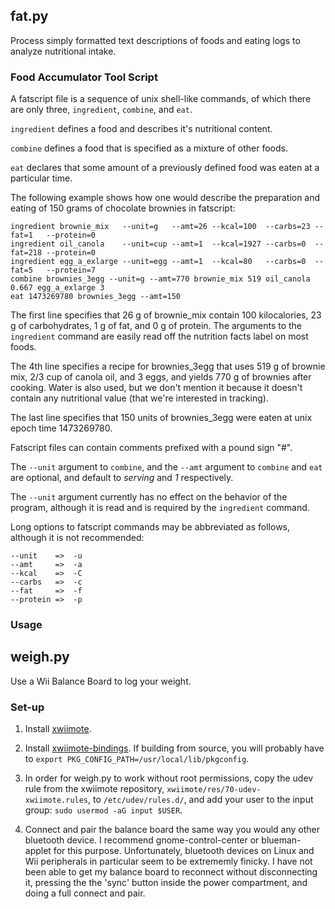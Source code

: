 ## fat.py

Process simply formatted text descriptions of foods and eating logs to analyze
nutritional intake. 

### Food Accumulator Tool Script

A fatscript file is a sequence of unix shell-like commands, of which there are
only three, `ingredient`, `combine`, and `eat`.

`ingredient` defines a food and describes it's nutritional content.

`combine` defines a food that is specified as a mixture of other foods.

`eat` declares that some amount of a previously defined food was eaten at a
particular time.

The following example shows how one would describe the preparation and eating of
150 grams of chocolate brownies in fatscript:

    ingredient brownie_mix   --unit=g   --amt=26 --kcal=100  --carbs=23 --fat=1   --protein=0
    ingredient oil_canola    --unit=cup --amt=1  --kcal=1927 --carbs=0  --fat=218 --protein=0
    ingredient egg_a_exlarge --unit=egg --amt=1  --kcal=80   --carbs=0  --fat=5   --protein=7
    combine brownies_3egg --unit=g --amt=770 brownie_mix 519 oil_canola 0.667 egg_a_exlarge 3
    eat 1473269780 brownies_3egg --amt=150

The first line specifies that 26 g of brownie\_mix contain 100 kilocalories, 23
g of carbohydrates, 1 g of fat, and 0 g of protein. The arguments to the
`ingredient` command are easily read off the nutrition facts label on most
foods.

The 4th line specifies a recipe for brownies\_3egg that uses 519 g of brownie mix, 2/3
cup of canola oil, and 3 eggs, and yields 770 g of brownies after cooking. Water
is also used, but we don't mention it because it doesn't contain any nutritional
value (that we're interested in tracking).

The last line specifies that 150 units of brownies\_3egg were eaten at unix epoch
time 1473269780.

Fatscript files can contain comments prefixed with a pound sign "#".

The `--unit` argument to `combine`, and the `--amt` argument to `combine` and
`eat` are optional, and default to *serving* and *1* respectively.

The `--unit` argument currently has no effect on the behavior of the program,
although it is read and is required by the `ingredient` command. 

Long options to fatscript commands may be abbreviated as follows, although it is
not recommended:

    --unit    =>  -u
    --amt     =>  -a
    --kcal    =>  -C
    --carbs   =>  -c
    --fat     =>  -f
    --protein =>  -p

### Usage

## weigh.py

Use a Wii Balance Board to log your weight.

### Set-up

1. Install [xwiimote](https://github.com/dvdhrm/xwiimote).

2. Install [xwiimote-bindings](https://github.com/dvdhrm/xwiimote-bindings). If
   building from source, you will probably have to `export
   PKG_CONFIG_PATH=/usr/local/lib/pkgconfig`.

3. In order for weigh.py to work without root permissions, copy the udev rule
   from the xwiimote repository, `xwiimote/res/70-udev-xwiimote.rules`, to
   `/etc/udev/rules.d/`, and add your user to the input group: `sudo usermod -aG
   input $USER`.

4. Connect and pair the balance board the same way you would any other bluetooth
   device.  I recommend gnome-control-center or blueman-applet for this purpose.
   Unfortunately, bluetooth devices on Linux and Wii peripherals in particular
   seem to be extrememly finicky.  I have not been able to get my balance board
   to reconnect without disconnecting it, pressing the the 'sync' button inside
   the power compartment, and doing a full connect and pair.
